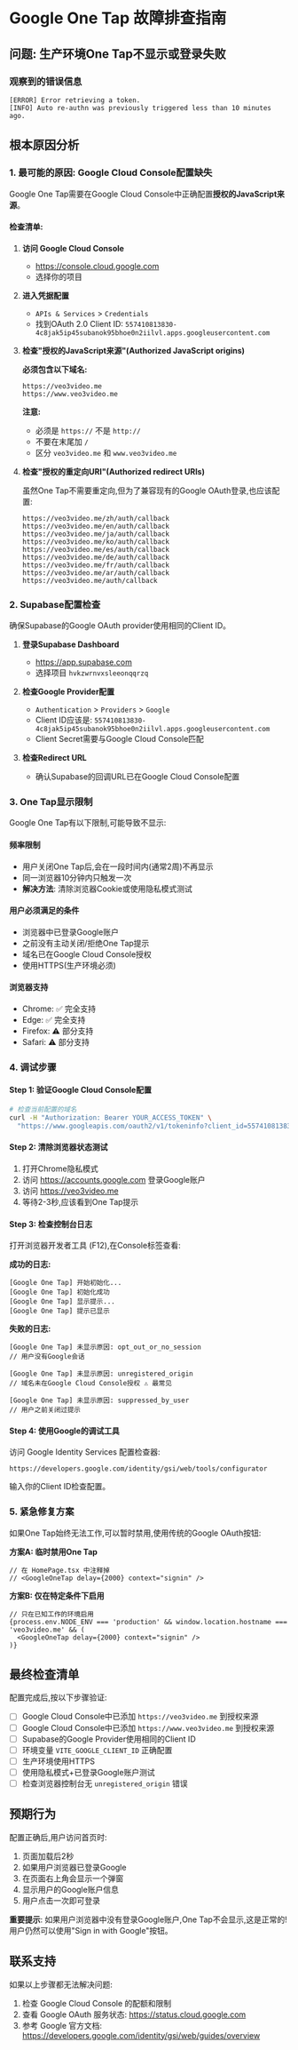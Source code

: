 # Google One Tap 故障排查指南

## 问题: 生产环境One Tap不显示或登录失败

### 观察到的错误信息

```
[ERROR] Error retrieving a token.
[INFO] Auto re-authn was previously triggered less than 10 minutes ago.
```

## 根本原因分析

### 1. **最可能的原因: Google Cloud Console配置缺失**

Google One Tap需要在Google Cloud Console中正确配置**授权的JavaScript来源**。

#### 检查清单:

1. **访问 Google Cloud Console**
   - https://console.cloud.google.com
   - 选择你的项目

2. **进入凭据配置**
   - `APIs & Services` > `Credentials`
   - 找到OAuth 2.0 Client ID: `557410813830-4c8jak5ip45subanok95bhoe0n2iilvl.apps.googleusercontent.com`

3. **检查"授权的JavaScript来源"(Authorized JavaScript origins)**

   **必须包含以下域名:**
   ```
   https://veo3video.me
   https://www.veo3video.me
   ```

   **注意:**
   - 必须是 `https://` 不是 `http://`
   - 不要在末尾加 `/`
   - 区分 `veo3video.me` 和 `www.veo3video.me`

4. **检查"授权的重定向URI"(Authorized redirect URIs)**

   虽然One Tap不需要重定向,但为了兼容现有的Google OAuth登录,也应该配置:
   ```
   https://veo3video.me/zh/auth/callback
   https://veo3video.me/en/auth/callback
   https://veo3video.me/ja/auth/callback
   https://veo3video.me/ko/auth/callback
   https://veo3video.me/es/auth/callback
   https://veo3video.me/de/auth/callback
   https://veo3video.me/fr/auth/callback
   https://veo3video.me/ar/auth/callback
   https://veo3video.me/auth/callback
   ```

### 2. **Supabase配置检查**

确保Supabase的Google OAuth provider使用相同的Client ID。

1. **登录Supabase Dashboard**
   - https://app.supabase.com
   - 选择项目 `hvkzwrnvxsleeonqqrzq`

2. **检查Google Provider配置**
   - `Authentication` > `Providers` > `Google`
   - Client ID应该是: `557410813830-4c8jak5ip45subanok95bhoe0n2iilvl.apps.googleusercontent.com`
   - Client Secret需要与Google Cloud Console匹配

3. **检查Redirect URL**
   - 确认Supabase的回调URL已在Google Cloud Console配置

### 3. **One Tap显示限制**

Google One Tap有以下限制,可能导致不显示:

#### 频率限制
- 用户关闭One Tap后,会在一段时间内(通常2周)不再显示
- 同一浏览器10分钟内只触发一次
- **解决方法**: 清除浏览器Cookie或使用隐私模式测试

#### 用户必须满足的条件
- 浏览器中已登录Google账户
- 之前没有主动关闭/拒绝One Tap提示
- 域名已在Google Cloud Console授权
- 使用HTTPS(生产环境必须)

#### 浏览器支持
- Chrome: ✅ 完全支持
- Edge: ✅ 完全支持
- Firefox: ⚠️ 部分支持
- Safari: ⚠️ 部分支持

### 4. **调试步骤**

#### Step 1: 验证Google Cloud Console配置

```bash
# 检查当前配置的域名
curl -H "Authorization: Bearer YOUR_ACCESS_TOKEN" \
  "https://www.googleapis.com/oauth2/v1/tokeninfo?client_id=557410813830-4c8jak5ip45subanok95bhoe0n2iilvl.apps.googleusercontent.com"
```

#### Step 2: 清除浏览器状态测试

1. 打开Chrome隐私模式
2. 访问 https://accounts.google.com 登录Google账户
3. 访问 https://veo3video.me
4. 等待2-3秒,应该看到One Tap提示

#### Step 3: 检查控制台日志

打开浏览器开发者工具 (F12),在Console标签查看:

**成功的日志:**
```
[Google One Tap] 开始初始化...
[Google One Tap] 初始化成功
[Google One Tap] 显示提示...
[Google One Tap] 提示已显示
```

**失败的日志:**
```
[Google One Tap] 未显示原因: opt_out_or_no_session
// 用户没有Google会话

[Google One Tap] 未显示原因: unregistered_origin
// 域名未在Google Cloud Console授权 ⚠️ 最常见

[Google One Tap] 未显示原因: suppressed_by_user
// 用户之前关闭过提示
```

#### Step 4: 使用Google的调试工具

访问 Google Identity Services 配置检查器:
```
https://developers.google.com/identity/gsi/web/tools/configurator
```

输入你的Client ID检查配置。

### 5. **紧急修复方案**

如果One Tap始终无法工作,可以暂时禁用,使用传统的Google OAuth按钮:

**方案A: 临时禁用One Tap**
```tsx
// 在 HomePage.tsx 中注释掉
// <GoogleOneTap delay={2000} context="signin" />
```

**方案B: 仅在特定条件下启用**
```tsx
// 只在已知工作的环境启用
{process.env.NODE_ENV === 'production' && window.location.hostname === 'veo3video.me' && (
  <GoogleOneTap delay={2000} context="signin" />
)}
```

## 最终检查清单

配置完成后,按以下步骤验证:

- [ ] Google Cloud Console中已添加 `https://veo3video.me` 到授权来源
- [ ] Google Cloud Console中已添加 `https://www.veo3video.me` 到授权来源
- [ ] Supabase的Google Provider使用相同的Client ID
- [ ] 环境变量 `VITE_GOOGLE_CLIENT_ID` 正确配置
- [ ] 生产环境使用HTTPS
- [ ] 使用隐私模式+已登录Google账户测试
- [ ] 检查浏览器控制台无 `unregistered_origin` 错误

## 预期行为

配置正确后,用户访问首页时:

1. 页面加载后2秒
2. 如果用户浏览器已登录Google
3. 在页面右上角会显示一个弹窗
4. 显示用户的Google账户信息
5. 用户点击一次即可登录

**重要提示**: 如果用户浏览器中没有登录Google账户,One Tap不会显示,这是正常的!用户仍然可以使用"Sign in with Google"按钮。

## 联系支持

如果以上步骤都无法解决问题:

1. 检查 Google Cloud Console 的配额和限制
2. 查看 Google OAuth 服务状态: https://status.cloud.google.com
3. 参考 Google 官方文档: https://developers.google.com/identity/gsi/web/guides/overview

